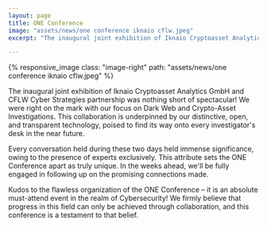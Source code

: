```yaml
---
layout: page
title: ONE Conference
image: "assets/news/one conference iknaio cflw.jpeg"
excerpt: "The inaugural joint exhibition of Iknaio Cryptoasset Analytics GmbH and CFLW Cyber Strategies partnership at ONE Conference."

---
```

{% responsive_image class: "image-right" path: "assets/news/one conference iknaio cflw.jpeg" %}

The inaugural joint exhibition of Iknaio Cryptoasset Analytics GmbH and CFLW Cyber Strategies partnership was nothing short of spectacular! We were right on the mark with our focus on Dark Web and Crypto-Asset Investigations. This collaboration is underpinned by our distinctive, open, and transparent technology, poised to find its way onto every investigator's desk in the near future.

Every conversation held during these two days held immense significance, owing to the presence of experts exclusively. This attribute sets the ONE Conference apart as truly unique. In the weeks ahead, we'll be fully engaged in following up on the promising connections made.

Kudos to the flawless organization of the ONE Conference – it is an absolute must-attend event in the realm of Cybersecurity! We firmly believe that progress in this field can only be achieved through collaboration, and this conference is a testament to that belief.
